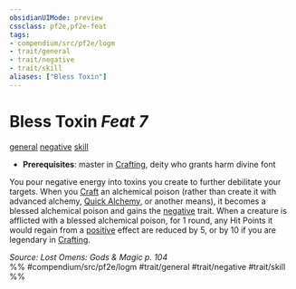 ```yaml
---
obsidianUIMode: preview
cssclass: pf2e,pf2e-feat
tags:
- compendium/src/pf2e/logm
- trait/general
- trait/negative
- trait/skill
aliases: ["Bless Toxin"]
---
```

# Bless Toxin  *Feat 7*  
[general](/rules/traits/general.md)  [negative](/rules/traits/negative.md)  [skill](/rules/traits/skill.md)  

- **Prerequisites**: master in [Crafting](/compendium/skills.md#Crafting), deity who grants harm divine font

You pour negative energy into toxins you create to further debilitate your targets. When you [Craft](/rules/actions/craft.md) an alchemical poison (rather than create it with advanced alchemy, [Quick Alchemy](/rules/actions/quick-alchemy.md), or another means), it becomes a blessed alchemical poison and gains the [negative](/rules/traits/negative.md) trait. When a creature is afflicted with a blessed alchemical poison, for 1 round, any Hit Points it would regain from a [positive](/rules/traits/positive.md) effect are reduced by 5, or by 10 if you are legendary in [Crafting](/compendium/skills.md#Crafting).

*Source: Lost Omens: Gods & Magic p. 104*  
%% #compendium/src/pf2e/logm #trait/general #trait/negative #trait/skill %%